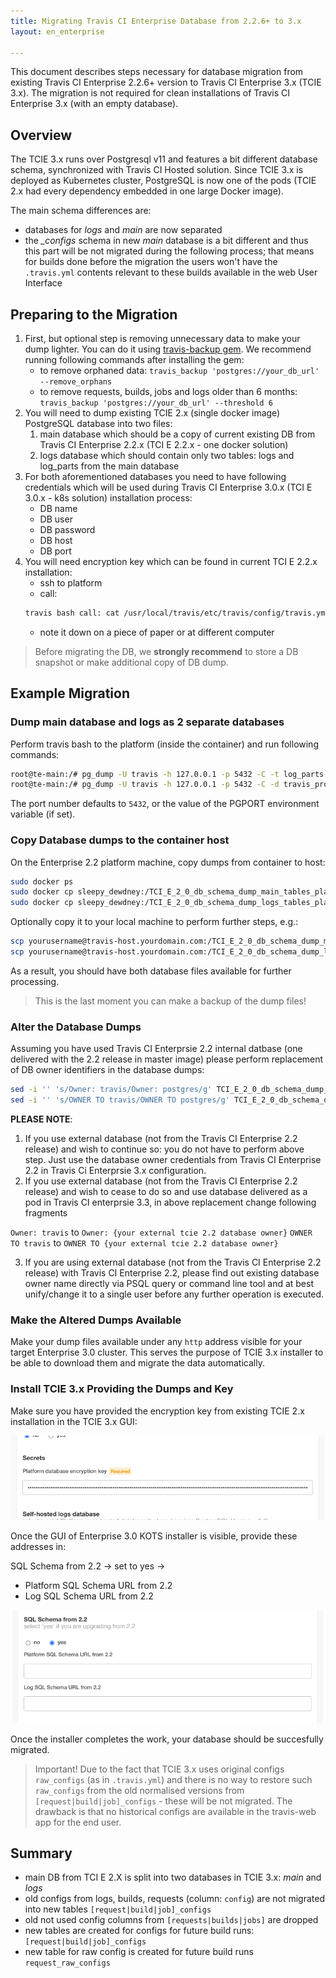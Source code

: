```yaml
---
title: Migrating Travis CI Enterprise Database from 2.2.6+ to 3.x
layout: en_enterprise

---
```


This document describes steps necessary for database migration from existing Travis CI Enterprise 2.2.6+ version to Travis CI Enterprise 3.x (TCIE 3.x). The migration is not required for clean installations of Travis CI Enterprise 3.x (with an empty database).

## Overview

The TCIE 3.x runs over Postgresql v11 and features a bit different database schema, synchronized with Travis CI Hosted solution. Since TCIE 3.x is deployed as Kubernetes cluster, PostgreSQL is now one of the pods (TCIE 2.x had every dependency embedded in one large Docker image).

The main schema differences are:
* databases for *logs* and *main* are now separated
* the *_configs* schema in new *main* database is a bit different and thus this part will be not migrated during the following process; that means for builds done before the migration the users won't have the `.travis.yml` contents relevant to these builds available in the web User Interface

## Preparing to the Migration

1. First, but optional step is removing unnecessary data to make your dump lighter. You can do it using [travis-backup gem](https://rubygems.org/gems/travis-backup). We recommend running following commands after installing the gem:
    - to remove orphaned data: `travis_backup 'postgres://your_db_url' --remove_orphans`
    - to remove requests, builds, jobs and logs older than 6 months: `travis_backup 'postgres://your_db_url' --threshold 6`
2. You will need to dump existing TCIE 2.x (single docker image) PostgreSQL database into two files:
   1. main database which should be a copy of current existing DB from Travis CI Enterprise 2.2.x (TCI E 2.2.x - one docker solution)
   2. logs database which should contain only two tables: logs and log_parts from the main database
3. For both aforementioned databases you need to have following credentials which will be used during Travis CI Enterprise 3.0.x (TCI E 3.0.x - k8s solution) installation process:
    - DB name
    - DB user
    - DB password
    - DB host
    - DB port
4. You will need encryption key which can be found in current TCI E 2.2.x installation:
    - ssh to platform
    - call: 
    ```bash
    travis bash call: cat /usr/local/travis/etc/travis/config/travis.yml | grep -A 1 "encryption:"
    ```
    - note it down on a piece of paper or at different computer

> Before migrating the DB, we **strongly recommend** to store a DB snapshot or make additional copy of DB dump.

## Example Migration 

### Dump main database and logs as 2 separate databases

Perform travis bash to the platform (inside the container) and run following commands: 
```bash
root@te-main:/# pg_dump -U travis -h 127.0.0.1 -p 5432 -C -t log_parts -t logs -d travis_production > TCI_E_2_0_db_schema_dump_logs_tables_platform_docker_20200324.sql
root@te-main:/# pg_dump -U travis -h 127.0.0.1 -p 5432 -C -d travis_production > TCI_E_2_0_db_schema_dump_main_tables_platform_docker_20200324.sql
```
The port number defaults to `5432`, or the value of the PGPORT environment variable (if set).

### Copy Database dumps to the container host

On the Enterprise 2.2 platform machine, copy dumps from container to host: 
```bash
sudo docker ps
sudo docker cp sleepy_dewdney:/TCI_E_2_0_db_schema_dump_main_tables_platform_docker_20200324.sql .
sudo docker cp sleepy_dewdney:/TCI_E_2_0_db_schema_dump_logs_tables_platform_docker_20200324.sql .
```

Optionally copy it to your local machine to perform further steps, e.g.: 
```bash
scp yourusername@travis-host.yourdomain.com:/TCI_E_2_0_db_schema_dump_main_tables_platform_docker_20200324.sql
scp yourusername@travis-host.yourdomain.com:/TCI_E_2_0_db_schema_dump_logs_tables_platform_docker_20200324.sql
```

As a result, you should have both database files available for further processing.

> This is the last moment you can make a backup of the dump files!

### Alter the Database Dumps


Assuming you have used Travis CI Enterprsie 2.2 internal datbase (one delivered with the 2.2 release in master image) please perform replacement of DB owner identifiers in the database dumps: 

```bash
sed -i '' 's/Owner: travis/Owner: postgres/g' TCI_E_2_0_db_schema_dump_main_tables_platform_docker_20200324.sql
sed -i '' 's/OWNER TO travis/OWNER TO postgres/g' TCI_E_2_0_db_schema_dump_main_tables_platform_docker_20200324.sql 
```

**PLEASE NOTE**: 
1. If you use external database (not from the Travis CI Enterprise 2.2 release) and wish to continue so: you do not have to perform above step. Just use the database owner credentials from Travis CI Enterprise 2.2 in Travis Ci Enterprsie 3.x configuration.
2. If you use external database (not from the Travis CI Enterprise 2.2 release) and wish to cease to do so and use database delivered as a pod in Travis CI enterprsie 3.3, in above replacement change following fragments

`Owner: travis` to `Owner: {your external tcie 2.2 database owner}`
`OWNER TO travis` to  `OWNER TO {your external tcie 2.2 database owner}`

3. If you are using external database (not from the Travis CI Enterprise 2.2 release) with Travis CI Enterprise 2.2, please find out existing database owner name directly via PSQL query or command line tool and at best unify/change it to a single user before any further operation is executed.

### Make the Altered Dumps Available

Make your dump files available under any `http` address visible for your target Enterprise 3.0 cluster. This serves the purpose of TCIE 3.x installer to be able to download them and migrate the data automatically.

### Install TCIE 3.x Providing the Dumps and Key

Make sure you have provided the encryption key from existing TCIE 2.x installation in the TCIE 3.x GUI:

![TCIE 3.X Install GUI: Encryption key input](/images/tcie-3.x-input-for-encryption-key.png)

Once the GUI of Enterprise 3.0 KOTS installer is visible, provide these addresses in:

SQL Schema from 2.2 -> set to yes ->
* Platform SQL Schema URL from 2.2
* Log SQL Schema URL from 2.2

![TCIE 3.X Install GUI: DB Dumps input](/images/tcie-3.x-input-for-db-dumps.png)

Once the installer completes the work, your database should be succesfully migrated.

> Important!
Due to the fact that TCIE 3.x uses original configs `raw_configs` (as in `.travis.yml`) and there is no way to restore such `raw_configs` from the old normalised versions from  `[request|build|job]_configs` - these will be not migrated. The drawback is that no historical configs are available in the travis-web app for the end user.

## Summary
- main DB from TCI E 2.X is split into two databases in TCIE 3.x: *main* and *logs*
- old configs from logs, builds, requests (column: `config`) are not migrated into new tables `[request|build|job]_configs`
- old not used config columns from `[requests|builds|jobs]` are dropped
- new tables are created for configs for future build runs: `[request|build|job]_configs`
- new table for raw config is created for future build runs `request_raw_configs`
